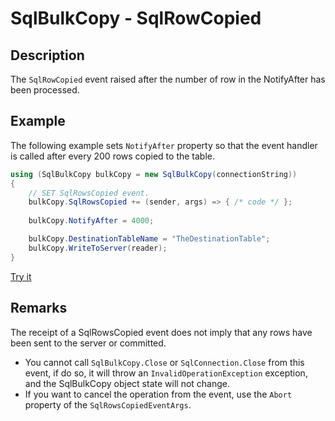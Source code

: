 # SqlBulkCopy - SqlRowCopied

## Description
The `SqlRowCopied` event raised after the number of row in the NotifyAfter has been processed.

## Example

The following example sets `NotifyAfter` property so that the event handler is called after every 200 rows copied to the table.

```csharp
using (SqlBulkCopy bulkCopy = new SqlBulkCopy(connectionString))
{
    // SET SqlRowsCopied event.
    bulkCopy.SqlRowsCopied += (sender, args) => { /* code */ }; 
    
    bulkCopy.NotifyAfter = 4000;

    bulkCopy.DestinationTableName = "TheDestinationTable";
    bulkCopy.WriteToServer(reader);
}
```

[Try it](https://dotnetfiddle.net/fSjawf)

## Remarks

The receipt of a SqlRowsCopied event does not imply that any rows have been sent to the server or committed.

 - You cannot call `SqlBulkCopy.Close` or `SqlConnection.Close` from this event, if do so, it will throw an `InvalidOperationException` exception, and the SqlBulkCopy object state will not change. 
 - If you want to cancel the operation from the event, use the `Abort` property of the `SqlRowsCopiedEventArgs`. 